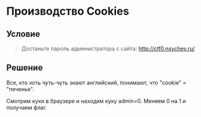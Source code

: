 # Производство Cookies

## Условие

> Достаньте пароль администратора с сайта: http://ctf0.nsychev.ru/

## Решение

Все, кто хоть чуть-чуть знают английский, понимают, что "cookie" = "печенье".

Смотрим куки в браузере и находим куку admin=0. Меняем 0 на 1 и получаем флаг.